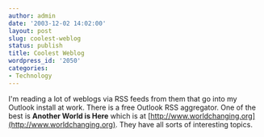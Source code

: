 ```yaml
---
author: admin
date: '2003-12-02 14:02:00'
layout: post
slug: coolest-weblog
status: publish
title: Coolest Weblog
wordpress_id: '2050'
categories:
- Technology
---
```


I'm reading a lot of weblogs via RSS feeds from them that go into my
Outlook install at work. There is a free Outlook RSS aggregator. One of
the best is **Another World is Here** which is at
[http://www.worldchanging.org](http://www.worldchanging.org). They have
all sorts of interesting topics.
